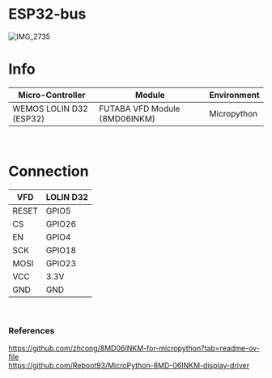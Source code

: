 # ESP32-bus

![IMG_2735](https://github.com/user-attachments/assets/ad2107a8-81ba-423d-8910-1c9b1b9d8fb6)

# Info
| Micro-Controller | Module | Environment
| --- | --- | --- 
| WEMOS LOLIN D32 (ESP32) | FUTABA VFD Module (8MD06INKM) | Micropython

<br>

# Connection
| VFD | LOLIN D32
| --- | ---
| RESET | GPIO5
| CS | GPIO26
| EN | GPIO4
| SCK | GPIO18
| MOSI | GPIO23
| VCC | 3.3V
| GND | GND

<br>

### References
https://github.com/zhcong/8MD06INKM-for-micropython?tab=readme-ov-file </br>
https://github.com/Reboot93/MicroPython-8MD-06INKM-display-driver
